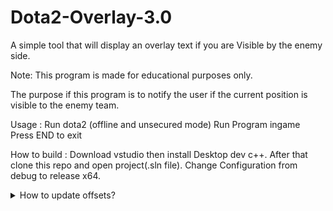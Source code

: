 # Dota2-Overlay-3.0
 A simple tool that will display an overlay text if you are Visible by the enemy side.

Note:
This program is made for educational purposes only.

The purpose if this program is to notify the user if the current position is visible to the enemy team.

Usage :
Run dota2 (offline and unsecured mode)
Run Program ingame
Press END to exit

How to build :
Download vstudio then install Desktop dev c++.
After that clone this repo and open project(.sln file).
Change Configuration from debug to release x64.

<details>
<summary>How to update offsets?</summary>
<br>
Scan for isVisibleByEnemy using these values (Not Visible = 06(radiant team), 10(dire team), Visible = 14) filter it out by changing the values/state ingame, should get at least 3 results.
There is only 1 address that we need, filter it out by using "Find out what accesses this address". there should only be 2 address listed(filter it out by changing the values/state ingame)
![alt text](https://github.com/skrixx68/Dota2-Overlay-2.0/blob/master/tut%20img/tut1.PNG?raw=true)

Generate a pointermap, after that select pointer scan for this address
![alt text](https://github.com/skrixx68/Dota2-Overlay-2.0/blob/master/tut%20img/tut2.PNG?raw=true)
![alt text](https://github.com/skrixx68/Dota2-Overlay-2.0/blob/master/tut%20img/tut3.PNG?raw=true)

Select the generated pointermap, then press ok
![alt text](https://github.com/skrixx68/Dota2-Overlay-2.0/blob/master/tut%20img/tut4.PNG?raw=true)

Rescan pointerlist, input the address of vbe then check the Must start with offsets and insert the values shown in the img 
![alt text](https://github.com/skrixx68/Dota2-Overlay-2.0/blob/master/tut%20img/tut5.PNG?raw=true)

There should be only 2 results, either of them works but i recommend choosing the one with 0x170 value.
![alt text](https://github.com/skrixx68/Dota2-Overlay-2.0/blob/master/tut%20img/tut6.PNG?raw=true)

create/update the offsets.ini with your updated offset(should be in the same directory as the exe file).
![alt text](https://github.com/skrixx68/Dota2-Overlay-2.0/blob/master/tut%20img/tut7.PNG?raw=true)
</details>
